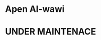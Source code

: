 # Apen Al-wawi

# UNDER MAINTENACE

<!-- Ringkasan
- Program CLI sederhana untuk menyewa kendaraan (mobil, motor, sepeda) dengan fitur perhitungan harga, pajak, diskon, voucher, dan pencetakan struk.
- Menyediakan interaksi singkat dengan AI customer service (masyud) berdasarkan isi `context.txt`.

Persyaratan
- Python 3.8+
- Paket:
  - python-dotenv
  - google-generativeai (atau SDK yang sesuai)

Instalasi
1. Pasang dependensi:
   ```
   pip install python-dotenv google-generativeai
   ```
2. Pastikan file `rent.py` dan `context.txt` berada di direktori yang sama.

Konfigurasi
- Buat file `.env` di direktori proyek:
  ```
  MASYUD_API_KEY=your_api_key_here
  ```
- `context.txt` harus berisi konteks layanan (mis. deskripsi layanan, kebijakan, jam operasional) yang digunakan untuk menjawab pertanyaan AI.

Struktur data singkat
- `pilihan` (dict): mapping kode -> (nama_kendaraan, harga_per_hari, list_warna)
  - Contoh: `"mb1": ("G-Class", 5000000, ["Hitam","Putih","Silver"])`

Fitur utama
- Menampilkan tabel kendaraan dan harga.
- Memilih kendaraan berdasarkan kode (mis. `mb1`, `mk2`, `s1`).
- Memilih warna yang tersedia.
- Menghitung:
  - Subtotal = harga_per_hari * jumlah_hari
  - Pajak = 10% dari subtotal
  - Diskon durasi: >=14 hari -> 10%, >=7 hari -> 5%
  - Voucher: 
    - `MERDEKA17` -> 17% dari total setelah diskon durasi
    - `HEMAT5` -> 5% dari total setelah diskon durasi
- Pembayaran: tunai (cek jumlah hingga cukup) atau transfer.
- Mencetak struk ke layar dan menyimpan ke `struk_penyewaan.txt`.

Cara menjalankan
1. Pastikan `.env` dan `context.txt` benar.
2. Jalankan:
   ```
   python rent.py
   ```
3. Ikuti prompt untuk memilih kendaraan, durasi, mengisi data penyewa, dan memilih metode pembayaran.
4. Untuk bertanya ke AI saat input, ketik `halo mas` (alias `halomas` tanpa spasi) saat diminta input.

Contoh alur singkat
- Pilih: `mb1` -> pilih warna -> konfirmasi Y -> jumlah hari 10 -> isi data -> voucher `HEMAT5` -> pembayaran tunai.

Keluaran
- File struk: `struk_penyewaan.txt` disimpan di direktori kerja.
- Data yang disimpan: nama, alamat, jenis kelamin, telepon, detail pesanan, jumlah & total pembayaran.

Keamanan & privasi
- README tidak menyertakan API key. Simpan `MASYUD_API_KEY` di `.env` dan jangan commit ke VCS.
- Program menyimpan data dasar penyewa dalam struk teks; hindari menyimpan data sensitif tanpa persetujuan.

Troubleshooting
- Error akses AI: periksa `MASYUD_API_KEY` dan koneksi internet.
- Error file: pastikan `context.txt` ada dan dapat dibaca (UTF-8).
- Jika dependency SDK berubah, sesuaikan import `google.generativeai` dengan SDK yang benar.

Lisensi & Catatan
- MIT:
  Copyright (c) 2025 Rayud

  Permission is hereby granted, free of charge, to any person obtaining a copy
  of this software and associated documentation files (the "Software"), to deal
  in the Software without restriction, including without limitation the rights
  to use, copy, modify, merge, publish, distribute, sublicense, and/or sell
  copies of the Software, and to permit persons to whom the Software is
  furnished to do so, subject to the following conditions:

  The above copyright notice and this permission notice shall be included in all
  copies or substantial portions of the Software.

  THE SOFTWARE IS PROVIDED "AS IS", WITHOUT WARRANTY OF ANY KIND, EXPRESS OR
  IMPLIED, INCLUDING BUT NOT LIMITED TO THE WARRANTIES OF MERCHANTABILITY,
  FITNESS FOR A PARTICULAR PURPOSE AND NONINFRINGEMENT. IN NO EVENT SHALL THE
  AUTHORS OR COPYRIGHT HOLDERS BE LIABLE FOR ANY CLAIM, DAMAGES OR OTHER
  LIABILITY, WHETHER IN AN ACTION OF CONTRACT, TORT OR OTHERWISE, ARISING FROM,
  OUT OF OR IN CONNECTION WITH THE SOFTWARE OR THE USE OR OTHER DEALINGS IN THE
  SOFTWARE. -->
